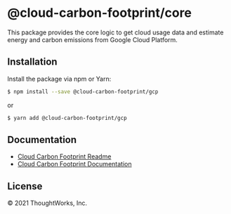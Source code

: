 # @cloud-carbon-footprint/core

This package provides the core logic to get cloud usage data and estimate energy and carbon emissions from Google Cloud Platform.

## Installation

Install the package via npm or Yarn:

```sh
$ npm install --save @cloud-carbon-footprint/gcp
```

or

```sh
$ yarn add @cloud-carbon-footprint/gcp
```

## Documentation

- [Cloud Carbon Footprint Readme](https://github.com/cloud-carbon-footprint/cloud-carbon-footprint/blob/trunk/README.md)
- [Cloud Carbon Footprint Documentation](https://github.com/cloud-carbon-footprint/cloud-carbon-footprint/tree/trunk/microsite/docs/README.md)

## License

© 2021 ThoughtWorks, Inc.
